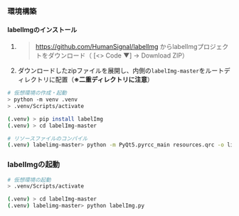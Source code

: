 ### 環境構築
#### labelImgのインストール
1. > https://github.com/HumanSignal/labelImg
からlabelImgプロジェクトをダウンロード（ [<> Code ▼] -> Download ZIP）
2. ダウンロードしたzipファイルを展開し、内側の`labelImg-master`をルートディレクトリに配置（**※二重ディレクトリに注意**）

```bash
# 仮想環境の作成・起動
> python -m venv .venv
> .venv/Scripts/activate

(.venv) > pip install labelImg
(.venv) > cd labelImg-master

# リソースファイルのコンパイル
(.venv) labelimg-master> python -m PyQt5.pyrcc_main resources.qrc -o libs/resources.py
```

### labelImgの起動
```bash
# 仮想環境の起動
> .venv/Scripts/activate

(.venv) > cd labelImg-master
(.venv) labelimg-master> python labelImg.py
```